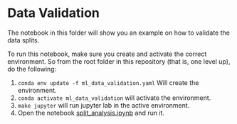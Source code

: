 # Data Validation

The notebook in this folder will show you an example on how to validate the data splits.

To run this notebook, make sure you create and activate the correct environment. So from the root folder in this repository (that is, one level up), do the following:

1. `conda env update -f ml_data_validation.yaml` Will create the environment.
2. `conda activate ml_data_validation` will activate the environment.
3. `make jupyter` will run jupyter lab in the active environment.
4.  Open the notebook [split_analysis.ipynb]() and run it.